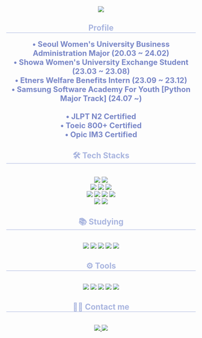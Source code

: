 <div align="center">
    <img src="https://capsule-render.vercel.app/api?type=waving&color=7886C7&height=240&text=Hyowon%20Jung&animation=fadeIn&fontColor=ffffff&fontSize=60" />
</div>

<div align="center">
    <h2 style="border-bottom: 1px solid #A9B5DF; color: #A9B5DF;"> Profile </h2>
    <div style="font-weight: 700; font-size: 20px; text-align: center; color: #7886C7;">
        • Seoul Women's University Business Administration Major (20.03 ~ 24.02) <br>
        • Showa Women's University Exchange Student (23.03 ~ 23.08) <br>
        • Etners Welfare Benefits Intern (23.09 ~ 23.12)
        <br>
        • Samsung Software Academy For Youth [Python Major Track] (24.07 ~)<br><br>
        • JLPT N2 Certified <br>
        • Toeic 800+ Certified <br>
        • Opic IM3 Certified <br>
    </div>
</div>

<div align="center">
    <div align="center">
    <h2 style="border-bottom: 1px solid #A9B5DF; color: #A9B5DF;"> 🛠️ Tech Stacks </h2>
    <br>
   <div style="margin: 0 auto; text-align: center;">
        <!-- 프로그래밍 언어 -->
        <img src="https://img.shields.io/badge/Python-3776AB?style=flat&logo=python&logoColor=white">
        <img src="https://img.shields.io/badge/JavaScript-F7DF1E?style=flat&logo=javascript&logoColor=black">
        <br>
        <!-- 프레임워크 -->
        <img src="https://img.shields.io/badge/React-61DAFB?style=flat&logo=react&logoColor=black">
        <img src="https://img.shields.io/badge/Vue.js-4FC08D?style=flat&logo=vue-dot-js&logoColor=white">
        <img src="https://img.shields.io/badge/Django-092E20?style=flat&logo=django&logoColor=white">
        <br>
        <!-- 스타일링 및 라이브러리 -->
        <img src="https://img.shields.io/badge/HTML-E34F26?style=flat&logo=html5&logoColor=white">
        <img src="https://img.shields.io/badge/CSS-1572B6?style=flat&logo=css3&logoColor=white">
        <img src="https://img.shields.io/badge/Tailwind%20CSS-06B6D4?style=flat&logo=tailwind-css&logoColor=white">
        <img src="https://img.shields.io/badge/Bootstrap-7952B3?style=flat&logo=bootstrap&logoColor=white">
        <br>
        <!-- 빌드 및 상태 관리 도구 -->
        <img src="https://img.shields.io/badge/Vite-646CFF?style=flat&logo=vite&logoColor=white">
        <img src="https://img.shields.io/badge/Redux-764ABC?style=flat&logo=redux&logoColor=white">
    </div>
</div>

<div align="center">
    <h2 style="border-bottom: 1px solid #A9B5DF; color: #A9B5DF;"> 📚 Studying </h2>
    <br>
    <div style="margin: 0 auto; text-align: center;">
        <img src="https://img.shields.io/badge/Next.js-000000?style=flat&logo=nextdotjs&logoColor=white">
        <img src="https://img.shields.io/badge/React-61DAFB?style=flat&logo=react&logoColor=black">
        <img src="https://img.shields.io/badge/AI-FCC624?style=flat&logo=openai&logoColor=black">
        <img src="https://img.shields.io/badge/Hugging%20Face-F99E00?style=flat&logo=huggingface&logoColor=black">
        <img src="https://img.shields.io/badge/Java-007396?style=flat&logo=openjdk&logoColor=white">
    </div>
</div>

<div align="center">
    <h2 style="border-bottom: 1px solid #A9B5DF; color: #A9B5DF;"> ⚙️ Tools </h2>
    <br>
    <div style="margin: 0 auto; text-align: center;">
        <img src="https://img.shields.io/badge/Git-F05032?style=flat&logo=git&logoColor=white">
        <img src="https://img.shields.io/badge/GitLab-FC6D26?style=flat&logo=gitlab&logoColor=white">
        <img src="https://img.shields.io/badge/Notion-000000?style=flat&logo=notion&logoColor=white">
        <img src="https://img.shields.io/badge/Velog-20C997?style=flat&logo=vimeo&logoColor=white">
        <img src="https://img.shields.io/badge/Jira-0052CC?style=flat&logo=jira-software&logoColor=white">
    </div>
</div>

</div>

<div align="center">
    <h2 style="border-bottom: 1px solid #A9B5DF; color: #A9B5DF;"> 🧑‍💻 Contact me </h2>
    <br>
    <div align="center">
        <a href="mailto:chfhchf03@gmail.com">
            <img src="https://img.shields.io/badge/Gmail-EA4335?style=flat&logo=Gmail&logoColor=white" />
        </a>
        <a href="https://velog.io/@chilly003/">
            <img src="https://img.shields.io/badge/Velog-20C997?style=flat&logo=Velog&logoColor=white" />
        </a>
    </div>
    <br>
</div>

